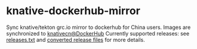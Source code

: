# knative-dockerhub-mirror
Sync knative/tekton grc.io mirror to dockerhub for China users.
Images are synchronized to [knativecn@DockerHub](https://hub.docker.com/u/knativecn)
Currently supported releases:
see [releases.txt](releases.txt) and [converted release files](output)
for more details.